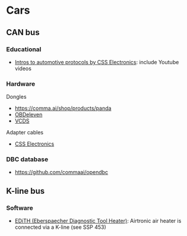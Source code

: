 # Cars
## CAN bus
### Educational
- [Intros to automotive protocols by CSS Electronics](https://www.csselectronics.com/pages/can-bus-intros-tutorials): include Youtube videos

### Hardware
Dongles
- https://comma.ai/shop/products/panda
- [OBDeleven](https://obdeleven.com/es/products-page)
- [VCDS](https://www.ross-tech.com/vag-com/)

Adapter cables
- [CSS Electronics](https://www.csselectronics.com/pages/can-bus-hardware-products#adapter-cables)

### DBC database
- https://github.com/commaai/opendbc


## K-line bus
### Software
- [EDiTH (Eberspaecher Diagnostic Tool Heater)](https://www.youtube.com/watch?v=3lCFMzm2yJQ): Airtronic air heater is connected via a K-line (see SSP 453)
